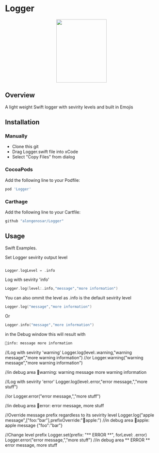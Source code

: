 # Logger
<p align="center">
  <img width="166" height="208" src="https://github.com/alongenosar/Logger/blob/master/light.png">
</p>


## Overview
A light weight Swift logger with sevirity levels and built in Emojis

## Installation

### Manually
- Clone this git
- Drag Logger.swift file into xCode
- Select "Copy Files" from dialog

### CocoaPods
Add the following line to your Podfile:

```bash
pod 'Logger'
```

### Carthage
Add the following line to your Cartfile:

```bash
github "alongenosar/Logger"
```

## Usage
Swift Examples. 

Set Logger sevirity output level
```swift

Logger.logLevel = .info
```

Log with sevirity 'info'
```swift
Logger.log(level:.info,"message","more information")
```
You can also ommit the level as .info is the default sevirity level
```swift
Logger.log("message","more information")
```
Or
```swift
Logger.info("message","more information")
```
in the Debug window this will result with
```bash
🔵info: message more information
```

//Log with sevirity 'warning'
Logger.log(level:.warning,"warning message","more warning information")
//or
Logger.warning("warning message","more warning information")

//in debug area 
🔶warning: warning message more warning information

//Log with sevirity 'error'
Logger.log(level:.error,"error message,","more stuff")

//or
Logger.error("error message,","more stuff")

//in debug area 
🔴error: error message, more stuff

//Override message prefix regardless to its sevirity level
Logger.log("apple message",["foo:"bar"],prefixOverride:"🍏apple:")
//in debug area
🍏apple: apple message {"foo":"bar"}

//Change level prefix
Logger.set(prefix: "** ERROR **", forLevel: .error)
Logger.error("error message,","more stuff")
//in debug area
** ERROR ** error message, more stuff

```






